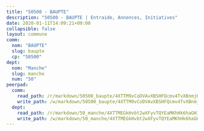 ```yaml
---
title: "50500 - BAUPTE"
description: "50500 - BAUPTE | Entraide, Annonces, Initiatives"
date: 2020-01-11T14:09:21+09:00
collapsible: false
layout: commune
comm:
  nom: "BAUPTE"
  slug: baupte
  cp: "50500"
dept:
  nom: "Manche"
  slug: manche
  num: "50"
peerpad:
  comm:
    read_path: /r/markdown/50500_baupte/4XTTM9vCoDVAvXBSHFQcmv4TvXBnmjK9fiTiiqpnaFqHJJTJC
    write_path: /w/markdown/50500_baupte/4XTTM9vCoDVAvXBSHFQcmv4TvXBnmjK9fiTiiqpnaFqHJJTJC-K3TgU1K6x1GHuk4ChU5tHVbSQZ3bsVsGDwHu6ysKcV75j6u1RSDx1wNmgnfNYgcemuX8hjeWdZB1VcP4HGd4Q9Y8ETZGxPBRPJupNbXmb1RJq12JPmAJA4oqBMWAKYNzQCD7T3pg
  dept:
    read_path: /r/markdown/50_manche/4XTTMEGkHvbt2wXFyvTQYEaMKhHk6haGH1SzsRNevKgBDTuXr
    write_path: /w/markdown/50_manche/4XTTMEGkHvbt2wXFyvTQYEaMKhHk6haGH1SzsRNevKgBDTuXr-K3TgUSx1rwmRRLqHcTLLdo4dVfTRKvf94KKagmUFPevWSp2f9nuc6fJF25TtLArzK8teuQ5TvuAMqW38N2MYgT18hBoXtjmKX9WuSn2vkujmSJPp3gF4gsuMmfEM8Th4Ap94heFE
---
```



